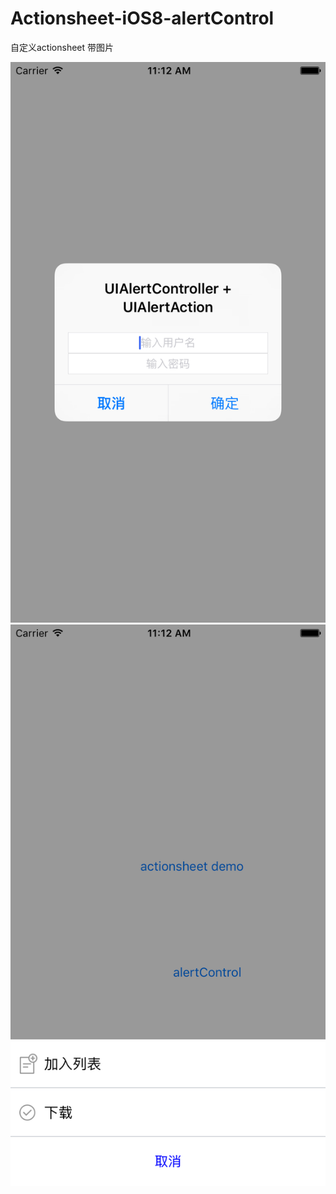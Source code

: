 # Actionsheet-iOS8-alertControl


自定义actionsheet 带图片



 ![image](https://github.com/MikeJu/Actionsheet-iOS8-alertControl/blob/master/Simulator%20Screen%20Shot%202016%E5%B9%B43%E6%9C%887%E6%97%A5%20%E4%B8%8A%E5%8D%8811.12.47.png)
![image](https://github.com/MikeJu/Actionsheet-iOS8-alertControl/blob/master/Simulator%20Screen%20Shot%202016%E5%B9%B43%E6%9C%887%E6%97%A5%20%E4%B8%8A%E5%8D%8811.12.55.png)


